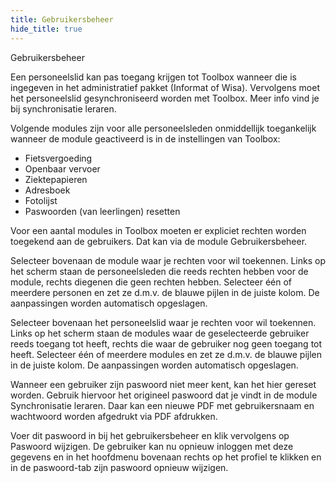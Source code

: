```yaml
---
title: Gebruikersbeheer
hide_title: true
---
```


<ImageTitle img="gebruikersbeheer.png">Gebruikersbeheer</ImageTitle>

Een personeelslid kan pas toegang krijgen tot Toolbox wanneer die is ingegeven in het administratief pakket (Informat of Wisa). Vervolgens moet het personeelslid gesynchroniseerd worden met Toolbox. Meer info vind je bij synchronisatie leraren.

Volgende modules zijn voor alle personeelsleden onmiddellijk toegankelijk wanneer de module geactiveerd is in de instellingen van Toolbox:
- Fietsvergoeding 
- Openbaar vervoer 
- Ziektepapieren
- Adresboek 
- Fotolijst
- Paswoorden (van leerlingen) resetten 

Voor een aantal modules in Toolbox moeten er expliciet rechten worden toegekend aan de gebruikers. Dat kan via de module Gebruikersbeheer.

<LegacyAction img="gebruikersbeheer.png" text="Gebruikers aan beveiligingsgroepen koppelen" />

Selecteer bovenaan de module waar je rechten voor wil toekennen. Links op het scherm staan de personeelsleden die reeds rechten hebben voor de module, rechts diegenen die geen rechten hebben. Selecteer één of meerdere personen en zet ze d.m.v. de blauwe pijlen in de juiste kolom. De aanpassingen worden automatisch opgeslagen.

<LegacyAction img="gebruikers.png" text="Beveiligingsgroepen aan gebruikers koppelen" />

Selecteer bovenaan het personeelslid waar je rechten voor wil toekennen. Links op het scherm staan de modules waar de geselecteerde gebruiker reeds toegang tot heeft, rechts die waar de gebruiker nog geen toegang tot heeft. Selecteer één of meerdere modules en zet ze d.m.v. de blauwe pijlen in de juiste kolom. De aanpassingen worden automatisch opgeslagen.

<LegacyAction img="paswoord.png" text="Paswoord wijzigen" />

Wanneer een gebruiker zijn paswoord niet meer kent, kan het hier gereset worden. Gebruik hiervoor het origineel paswoord dat je vindt in de module Synchronisatie leraren. Daar kan een nieuwe PDF met gebruikersnaam en wachtwoord worden afgedrukt via PDF afdrukken. 

Voer dit paswoord in bij het gebruikersbeheer en klik vervolgens op Paswoord wijzigen. De gebruiker kan nu opnieuw inloggen met deze gegevens en in het hoofdmenu bovenaan rechts op het profiel te klikken en in de paswoord-tab zijn paswoord opnieuw wijzigen.